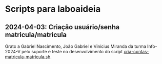 # Scripts para laboaideia

## 2024-04-03: Criação usuário/senha matricula/matrícula

Grato a Gabriel Nascimento, João Gabriel e Vinícius Miranda
da turma Info-2024-V pelo suporte e teste no desenvolvimento 
do script [cria-contas-matricula-matricula.sh](cria-contas-matricula-matricula.sh).
